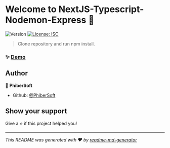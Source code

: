 # Welcome to NextJS-Typescript-Nodemon-Express 👋
![Version](https://img.shields.io/badge/version-1.1.1-blue.svg?cacheSeconds=2592000)
[![License: ISC](https://img.shields.io/badge/License-ISC-yellow.svg)](#)

> Clone repository and run npm install.

### ✨ [Demo](https://nextjs-typescript.herokuapp.com/)

## Author

👤 **PhiberSoft**

* Github: [@PhiberSoft](https://github.com/PhiberSoft)

## Show your support

Give a ⭐️ if this project helped you!


***
_This README was generated with ❤️ by [readme-md-generator](https://github.com/kefranabg/readme-md-generator)_